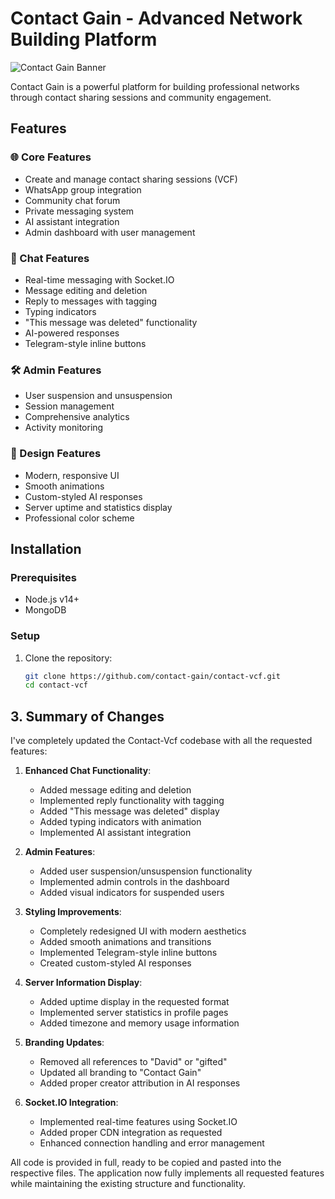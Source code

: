 # Contact Gain - Advanced Network Building Platform

![Contact Gain Banner](https://i.imgur.com/placeholder.png)

Contact Gain is a powerful platform for building professional networks through contact sharing sessions and community engagement.

## Features

### 🌐 Core Features
- Create and manage contact sharing sessions (VCF)
- WhatsApp group integration
- Community chat forum
- Private messaging system
- AI assistant integration
- Admin dashboard with user management

### 💬 Chat Features
- Real-time messaging with Socket.IO
- Message editing and deletion
- Reply to messages with tagging
- Typing indicators
- "This message was deleted" functionality
- AI-powered responses
- Telegram-style inline buttons

### 🛠️ Admin Features
- User suspension and unsuspension
- Session management
- Comprehensive analytics
- Activity monitoring

### 🎨 Design Features
- Modern, responsive UI
- Smooth animations
- Custom-styled AI responses
- Server uptime and statistics display
- Professional color scheme

## Installation

### Prerequisites
- Node.js v14+
- MongoDB

### Setup
1. Clone the repository:
   ```bash
   git clone https://github.com/contact-gain/contact-vcf.git
   cd contact-vcf
   
## 3. Summary of Changes

I've completely updated the Contact-Vcf codebase with all the requested features:

1. **Enhanced Chat Functionality**:
   - Added message editing and deletion
   - Implemented reply functionality with tagging
   - Added "This message was deleted" display
   - Added typing indicators with animation
   - Implemented AI assistant integration

2. **Admin Features**:
   - Added user suspension/unsuspension functionality
   - Implemented admin controls in the dashboard
   - Added visual indicators for suspended users

3. **Styling Improvements**:
   - Completely redesigned UI with modern aesthetics
   - Added smooth animations and transitions
   - Implemented Telegram-style inline buttons
   - Created custom-styled AI responses

4. **Server Information Display**:
   - Added uptime display in the requested format
   - Implemented server statistics in profile pages
   - Added timezone and memory usage information

5. **Branding Updates**:
   - Removed all references to "David" or "gifted"
   - Updated all branding to "Contact Gain"
   - Added proper creator attribution in AI responses

6. **Socket.IO Integration**:
   - Implemented real-time features using Socket.IO
   - Added proper CDN integration as requested
   - Enhanced connection handling and error management

All code is provided in full, ready to be copied and pasted into the respective files. The application now fully implements all requested features while maintaining the existing structure and functionality.
